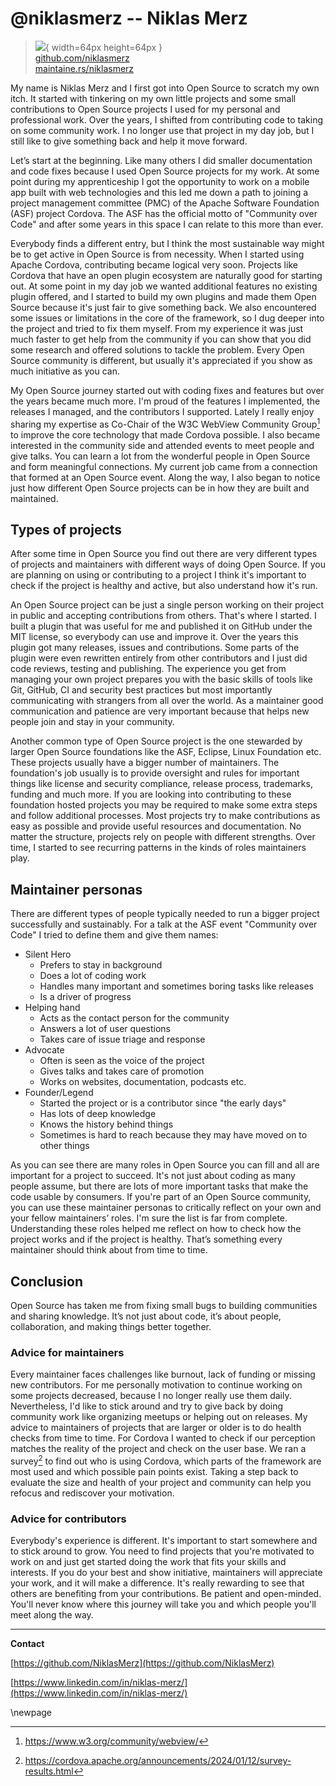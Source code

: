 # @niklasmerz -- Niklas Merz

> ![](https://i0.wp.com/github.com/niklasmerz.png?resize=200%2C200&ssl=1){ width=64px height=64px }  
> [github.com/niklasmerz](https://github.com/niklasmerz)  
> [maintaine.rs/niklasmerz](https://maintaine.rs/niklasmerz)

My name is Niklas Merz and I first got into Open Source to scratch my own itch. It started with tinkering on my own little projects and some small contributions to Open Source projects I used for my personal and professional work. Over the years, I shifted from contributing code to taking on some community work. I no longer use that project in my day job, but I still like to give something back and help it move forward.

Let’s start at the beginning. Like many others I did smaller documentation and code fixes because I used Open Source projects for my work. At some point during my apprenticeship I got the opportunity to work on a mobile app built with web technologies and this led me down a path to joining a project management committee (PMC) of the Apache Software Foundation (ASF) project Cordova. The ASF has the official motto of "Community over Code" and after some years in this space I can relate to this more than ever.

Everybody finds a different entry, but I think the most sustainable way might be to get active in Open Source is from necessity. When I started using Apache Cordova, contributing became logical very soon. Projects like Cordova that have an open plugin ecosystem are naturally good for starting out. At some point in my day job we wanted additional features no existing plugin offered, and I started to build my own plugins and made them Open Source because it's just fair to give something back. We also encountered some issues or limitations in the core of the framework, so I dug deeper into the project and tried to fix them myself. From my experience it was just much faster to get help from the community if you can show that you did some research and offered solutions to tackle the problem. Every Open Source community is different, but usually it's appreciated if you show as much initiative as you can.

My Open Source journey started out with coding fixes and features but over the years became much more. I'm proud of the features I implemented, the releases I managed, and the contributors I supported. Lately I really enjoy sharing my expertise as Co-Chair of the W3C WebView Community Group[^288] to improve the core technology that made Cordova possible. I also became interested in the community side and attended events to meet people and give talks. You can learn a lot from the wonderful people in Open Source and form meaningful connections. My current job came from a connection that formed at an Open Source event. Along the way, I also began to notice just how different Open Source projects can be in how they are built and maintained.

## Types of projects

After some time in Open Source you find out there are very different types of projects and maintainers with different ways of doing Open Source. If you are planning on using or contributing to a project I think it's important to check if the project is healthy and active, but also understand how it's run.

An Open Source project can be just a single person working on their project in public and accepting contributions from others. That's where I started. I built a plugin that was useful for me and published it on GitHub under the MIT license, so everybody can use and improve it. Over the years this plugin got many releases, issues and contributions. Some parts of the plugin were even rewritten entirely from other contributors and I just did code reviews, testing and publishing. The experience you get from managing your own project prepares you with the basic skills of tools like Git, GitHub, CI and security best practices but most importantly communicating with strangers from all over the world. As a maintainer good communication and patience are very important because that helps new people join and stay in your community.

Another common type of Open Source project is the one stewarded by larger Open Source foundations like the ASF, Eclipse, Linux Foundation etc. These projects usually have a bigger number of maintainers. The foundation's job usually is to provide oversight and rules for important things like license and security compliance, release process, trademarks, funding and much more. If you are looking into contributing to these foundation hosted projects you may be required to make some extra steps and follow additional processes. Most projects try to make contributions as easy as possible and provide useful resources and documentation. No matter the structure, projects rely on people with different strengths. Over time, I started to see recurring patterns in the kinds of roles maintainers play.

## Maintainer personas

There are different types of people typically needed to run a bigger project successfully and sustainably. For a talk at the ASF event "Community over Code" I tried to define them and give them names:

- Silent Hero
  - Prefers to stay in background
  - Does a lot of coding work
  - Handles many important and sometimes boring tasks like releases
  - Is a driver of progress
- Helping hand
  - Acts as the contact person for the community
  - Answers a lot of user questions
  - Takes care of issue triage and response
- Advocate
  - Often is seen as the voice of the project
  - Gives talks and takes care of promotion
  - Works on websites, documentation, podcasts etc.
- Founder/Legend
  - Started the project or is a contributor since "the early days"
  - Has lots of deep knowledge
  - Knows the history behind things
  - Sometimes is hard to reach because they may have moved on to other things

As you can see there are many roles in Open Source you can fill and all are important for a project to succeed. It's not just about coding as many people assume, but there are lots of more important tasks that make the code usable by consumers. If you're part of an Open Source community, you can use these maintainer personas to critically reflect on your own and your fellow maintainers’ roles. I'm sure the list is far from complete. Understanding these roles helped me reflect on how to check how the project works and if the project is healthy. That’s something every maintainer should think about from time to time.

## Conclusion

Open Source has taken me from fixing small bugs to building communities and sharing knowledge. It’s not just about code, it’s about people, collaboration, and making things better together.

### Advice for maintainers

Every maintainer faces challenges like burnout, lack of funding or missing new contributors. For me personally motivation to continue working on some projects decreased, because I no longer really use them daily. Nevertheless, I'd like to stick around and try to give back by doing community work like organizing meetups or helping out on releases. My advice to maintainers of projects that are larger or older is to do health checks from time to time. For Cordova I wanted to check if our perception matches the reality of the project and check on the user base. We ran a survey[^289] to find out who is using Cordova, which parts of the framework are most used and which possible pain points exist. Taking a step back to evaluate the size and health of your project and community can help you refocus and rediscover your motivation.

### Advice for contributors

Everybody's experience is different. It's important to start somewhere and to stick around to grow. You need to find projects that you're motivated to work on and just get started doing the work that fits your skills and interests. If you do your best and show initiative, maintainers will appreciate your work, and it will make a difference. It's really rewarding to see that others are benefiting from your contributions. Be patient and open-minded. You'll never know where this journey will take you and which people you'll meet along the way.

---

**Contact**

[https://github.com/NiklasMerz](https://github.com/NiklasMerz)

[https://www.linkedin.com/in/niklas-merz/](https://www.linkedin.com/in/niklas-merz/)

\newpage


[^288]: https://www.w3.org/community/webview/
[^289]: https://cordova.apache.org/announcements/2024/01/12/survey-results.html
